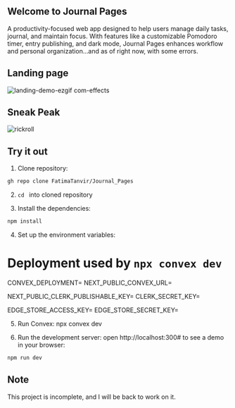 ## Welcome to Journal Pages

A productivity-focused web app designed to help users manage daily tasks, journal, and maintain focus. With features like a customizable Pomodoro timer, entry publishing, and dark mode, Journal Pages enhances workflow and personal organization...and as of right now, with some errors.

## Landing page

![landing-demo-ezgif com-effects](https://github.com/user-attachments/assets/af3a7d09-a11f-4ee6-9e44-c58b3898df61)

## Sneak Peak

![rickroll](https://github.com/user-attachments/assets/014c5480-f393-434f-a546-e931cbbe3ee3)

## Try it out

1. Clone repository:

```bash 
gh repo clone FatimaTanvir/Journal_Pages
```
2. ```cd ``` into cloned repository

3. Install the dependencies:
```bash
npm install
```
4. Set up the environment variables:
# Deployment used by `npx convex dev`

CONVEX_DEPLOYMENT=
NEXT_PUBLIC_CONVEX_URL=

NEXT_PUBLIC_CLERK_PUBLISHABLE_KEY=
CLERK_SECRET_KEY=

EDGE_STORE_ACCESS_KEY=
EDGE_STORE_SECRET_KEY=

5. Run Convex:
npx convex dev

6. Run the development server: open http://localhost:300# to see a demo in your browser:
   
```bash
npm run dev
```

## Note 
This project is incomplete, and I will be back to work on it.
